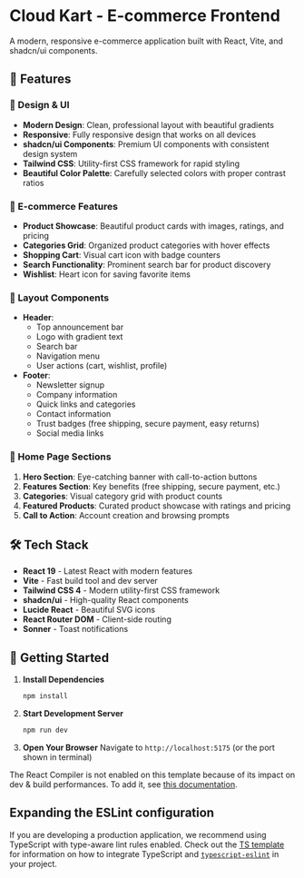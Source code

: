 # Cloud Kart - E-commerce Frontend

A modern, responsive e-commerce application built with React, Vite, and shadcn/ui components.

## 🚀 Features

### 🎨 Design & UI
- **Modern Design**: Clean, professional layout with beautiful gradients
- **Responsive**: Fully responsive design that works on all devices
- **shadcn/ui Components**: Premium UI components with consistent design system
- **Tailwind CSS**: Utility-first CSS framework for rapid styling
- **Beautiful Color Palette**: Carefully selected colors with proper contrast ratios

### 🏪 E-commerce Features
- **Product Showcase**: Beautiful product cards with images, ratings, and pricing
- **Categories Grid**: Organized product categories with hover effects
- **Shopping Cart**: Visual cart icon with badge counters
- **Search Functionality**: Prominent search bar for product discovery
- **Wishlist**: Heart icon for saving favorite items

### 📱 Layout Components
- **Header**: 
  - Top announcement bar
  - Logo with gradient text
  - Search bar
  - Navigation menu
  - User actions (cart, wishlist, profile)
- **Footer**: 
  - Newsletter signup
  - Company information
  - Quick links and categories
  - Contact information
  - Trust badges (free shipping, secure payment, easy returns)
  - Social media links

### 🎯 Home Page Sections
1. **Hero Section**: Eye-catching banner with call-to-action buttons
2. **Features Section**: Key benefits (free shipping, secure payment, etc.)
3. **Categories**: Visual category grid with product counts
4. **Featured Products**: Curated product showcase with ratings and pricing
5. **Call to Action**: Account creation and browsing prompts

## 🛠 Tech Stack

- **React 19** - Latest React with modern features
- **Vite** - Fast build tool and dev server
- **Tailwind CSS 4** - Modern utility-first CSS framework
- **shadcn/ui** - High-quality React components
- **Lucide React** - Beautiful SVG icons
- **React Router DOM** - Client-side routing
- **Sonner** - Toast notifications

## 🚀 Getting Started

1. **Install Dependencies**
   ```bash
   npm install
   ```

2. **Start Development Server**
   ```bash
   npm run dev
   ```

3. **Open Your Browser**
   Navigate to `http://localhost:5175` (or the port shown in terminal)

The React Compiler is not enabled on this template because of its impact on dev & build performances. To add it, see [this documentation](https://react.dev/learn/react-compiler/installation).

## Expanding the ESLint configuration

If you are developing a production application, we recommend using TypeScript with type-aware lint rules enabled. Check out the [TS template](https://github.com/vitejs/vite/tree/main/packages/create-vite/template-react-ts) for information on how to integrate TypeScript and [`typescript-eslint`](https://typescript-eslint.io) in your project.

